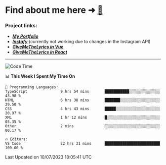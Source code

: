 # Find about me here ➜ [🧑](https://pauabella.dev)

### Project links:
- ***[My Portfolio](https://pauabella.dev)***
- ***[Instafy](https://instafy.me)*** (currently not working due to changes in the Instagram API)
- ***[GiveMeTheLyrics in Vue](https://lyrics.pauabella.dev)***
- ***[GiveMeTheLyrics in React](https://pauabella.dev/GiveMeTheLyrics)***

---
<!--START_SECTION:waka-->
![Code Time](http://img.shields.io/badge/Code%20Time-2%2C307%20hrs%2045%20mins-blue)

📊 **This Week I Spent My Time On** 

```text
💬 Programming Languages: 
TypeScript               9 hrs 54 mins       ███████████░░░░░░░░░░░░░░   43.98 % 
HTML                     6 hrs 38 mins       ███████░░░░░░░░░░░░░░░░░░   29.50 % 
CSS                      4 hrs 43 mins       █████░░░░░░░░░░░░░░░░░░░░   20.97 % 
XML                      1 hr 12 mins        █░░░░░░░░░░░░░░░░░░░░░░░░   05.35 % 
Other                    2 mins              ░░░░░░░░░░░░░░░░░░░░░░░░░   00.17 % 

🔥 Editors: 
VS Code                  22 hrs 31 mins      █████████████████████████   100.00 % 
```


 Last Updated on 10/07/2023 18:05:41 UTC
<!--END_SECTION:waka-->
